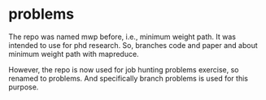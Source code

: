 # problems
The repo was named mwp before, i.e., minimum weight path. It was intended to use for phd research. So, branches code and paper and about minimum weight path with mapreduce. 

However, the repo is now used for job hunting problems exercise, so renamed to problems. And specifically branch problems is used for this purpose.
